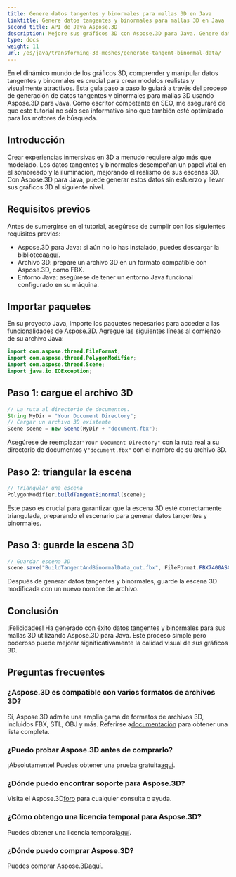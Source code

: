 ```yaml
---
title: Genere datos tangentes y binormales para mallas 3D en Java
linktitle: Genere datos tangentes y binormales para mallas 3D en Java
second_title: API de Java Aspose.3D
description: Mejore sus gráficos 3D con Aspose.3D para Java. Genere datos tangentes y binormales sin esfuerzo. ¡Pruebe la prueba gratuita ahora!
type: docs
weight: 11
url: /es/java/transforming-3d-meshes/generate-tangent-binormal-data/
---
```

En el dinámico mundo de los gráficos 3D, comprender y manipular datos tangentes y binormales es crucial para crear modelos realistas y visualmente atractivos. Esta guía paso a paso lo guiará a través del proceso de generación de datos tangentes y binormales para mallas 3D usando Aspose.3D para Java. Como escritor competente en SEO, me aseguraré de que este tutorial no sólo sea informativo sino que también esté optimizado para los motores de búsqueda.
## Introducción
Crear experiencias inmersivas en 3D a menudo requiere algo más que modelado. Los datos tangentes y binormales desempeñan un papel vital en el sombreado y la iluminación, mejorando el realismo de sus escenas 3D. Con Aspose.3D para Java, puede generar estos datos sin esfuerzo y llevar sus gráficos 3D al siguiente nivel.
## Requisitos previos
Antes de sumergirse en el tutorial, asegúrese de cumplir con los siguientes requisitos previos:
-  Aspose.3D para Java: si aún no lo has instalado, puedes descargar la biblioteca[aquí](https://releases.aspose.com/3d/java/).
- Archivo 3D: prepare un archivo 3D en un formato compatible con Aspose.3D, como FBX.
- Entorno Java: asegúrese de tener un entorno Java funcional configurado en su máquina.
## Importar paquetes
En su proyecto Java, importe los paquetes necesarios para acceder a las funcionalidades de Aspose.3D. Agregue las siguientes líneas al comienzo de su archivo Java:
```java
import com.aspose.threed.FileFormat;
import com.aspose.threed.PolygonModifier;
import com.aspose.threed.Scene;
import java.io.IOException;
```
## Paso 1: cargue el archivo 3D
```java
// La ruta al directorio de documentos.
String MyDir = "Your Document Directory";
// Cargar un archivo 3D existente
Scene scene = new Scene(MyDir + "document.fbx");
```
 Asegúrese de reemplazar`"Your Document Directory"` con la ruta real a su directorio de documentos y`"document.fbx"` con el nombre de su archivo 3D.
## Paso 2: triangular la escena
```java
// Triangular una escena
PolygonModifier.buildTangentBinormal(scene);
```
Este paso es crucial para garantizar que la escena 3D esté correctamente triangulada, preparando el escenario para generar datos tangentes y binormales.
## Paso 3: guarde la escena 3D
```java
// Guardar escena 3D
scene.save("BuildTangentAndBinormalData_out.fbx", FileFormat.FBX7400ASCII);
```
Después de generar datos tangentes y binormales, guarde la escena 3D modificada con un nuevo nombre de archivo.
## Conclusión
¡Felicidades! Ha generado con éxito datos tangentes y binormales para sus mallas 3D utilizando Aspose.3D para Java. Este proceso simple pero poderoso puede mejorar significativamente la calidad visual de sus gráficos 3D.
## Preguntas frecuentes
### ¿Aspose.3D es compatible con varios formatos de archivos 3D?
 Sí, Aspose.3D admite una amplia gama de formatos de archivos 3D, incluidos FBX, STL, OBJ y más. Referirse a[documentación](https://reference.aspose.com/3d/java/) para obtener una lista completa.
### ¿Puedo probar Aspose.3D antes de comprarlo?
 ¡Absolutamente! Puedes obtener una prueba gratuita[aquí](https://releases.aspose.com/).
### ¿Dónde puedo encontrar soporte para Aspose.3D?
 Visita el Aspose.3D[foro](https://forum.aspose.com/c/3d/18) para cualquier consulta o ayuda.
### ¿Cómo obtengo una licencia temporal para Aspose.3D?
 Puedes obtener una licencia temporal[aquí](https://purchase.aspose.com/temporary-license/).
### ¿Dónde puedo comprar Aspose.3D?
 Puedes comprar Aspose.3D[aquí](https://purchase.aspose.com/buy).